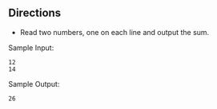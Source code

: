 ## Directions

* Read two numbers, one on each line and output the sum.

Sample Input:

	12
	14

Sample Output:

`26`